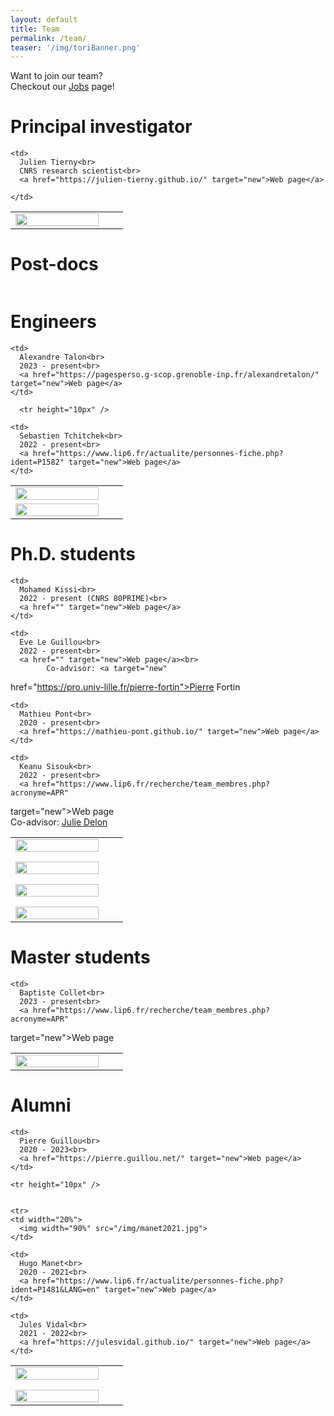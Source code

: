 ```yaml
---
layout: default
title: Team
permalink: /team/
teaser: '/img/toriBanner.png'
---
```


Want to join our team?<br>
Checkout our [Jobs](/jobs/) page!

# Principal investigator

<table>
  <tr>
    <td width="20%">
      <img width="90%" src="/img/tierny2021.jpg">
    </td>
    
<!--     <td width="10px" /> -->
    
    <td>
      Julien Tierny<br>
      CNRS research scientist<br>
      <a href="https://julien-tierny.github.io/" target="new">Web page</a>
<!--       -  -->
<!--       <a href="https://twitter.com/JulienTierny" target="new">Twitter</a> -->
    </td>
  </tr>
</table>

# Post-docs 
<table>
</table>


# Engineers

<table>


  <tr>
    <td width="20%">
      <img width="90%" src="/img/talon2023.png">
    </td>

<!--     <td width="10px" /> -->

    <td>
      Alexandre Talon<br>
      2023 - present<br>
      <a href="https://pagesperso.g-scop.grenoble-inp.fr/alexandretalon/" target="new">Web page</a>
    </td>
  </tr>

      <tr height="10px" />

  <tr>
    <td width="20%">
      <img width="90%" src="/img/tchitchek2023.png">
    </td>

<!--     <td width="10px" /> -->

    <td>
      Sebastien Tchitchek<br>
      2022 - present<br>
      <a href="https://www.lip6.fr/actualite/personnes-fiche.php?ident=P1582" target="new">Web page</a>
    </td>
  </tr>

</table>  
  

# Ph.D. students
<table>

<tr>
    <td width="20%">
      <img width="90%" src="/img/kissi2022.jpg">
    </td>

    <td>
      Mohamed Kissi<br>
      2022 - present (CNRS 80PRIME)<br>
      <a href="" target="new">Web page</a>
    </td>
  </tr>

  <tr height="10px" />

  <tr>
    <td width="20%">
      <img width="90%" src="/img/leguillou2021.jpg">
    </td>

<!--     <td width="10px" /> -->

    <td>
      Eve Le Guillou<br>
      2022 - present<br>
      <a href="" target="new">Web page</a><br>
            Co-advisor: <a target="new" 
href="https://pro.univ-lille.fr/pierre-fortin">Pierre Fortin</a>
    </td>
  </tr>

  <tr height="10px" />

  <tr>
    <td width="20%">
      <img width="90%" src="/img/pont2021.jpg">
    </td>
    
<!--     <td width="10px" /> -->
    
    <td>
      Mathieu Pont<br>
      2020 - present<br>
      <a href="https://mathieu-pont.github.io/" target="new">Web page</a>
    </td>
  </tr>
  
  <tr height="10px" />

  <tr>
    <td width="20%">
      <img width="90%" src="/img/sisouk2021.jpg">
    </td>

<!--     <td width="10px" /> -->

    <td>
      Keanu Sisouk<br>
      2022 - present<br>
      <a href="https://www.lip6.fr/recherche/team_membres.php?acronyme=APR" 
target="new">Web page</a><br>
      Co-advisor: <a target="new" 
href="https://judelo.github.io/">Julie Delon</a>
    </td>
  </tr>

</table>

# Master students
<table>
<tr>
    <td width="20%">
      <img width="90%" src="/img/faceGreen.png">
    </td>

<!--     <td width="10px" /> -->

    <td>
      Baptiste Collet<br>
      2023 - present<br>
      <a href="https://www.lip6.fr/recherche/team_membres.php?acronyme=APR" 
target="new">Web page</a>
    </td>
  </tr>
</table>

# Alumni
<table>

  <tr>
    <td width="20%">
      <img width="90%" src="/img/guillou2021.jpg">
    </td>
    
<!--     <td width="10px" /> -->
    
    <td>
      Pierre Guillou<br>
      2020 - 2023<br>
      <a href="https://pierre.guillou.net/" target="new">Web page</a>
    </td>
  </tr>

    <tr height="10px" />


    <tr>
    <td width="20%">
      <img width="90%" src="/img/manet2021.jpg">
    </td>
    
<!--     <td width="10px" /> -->
    
    <td>
      Hugo Manet<br>
      2020 - 2021<br>
      <a href="https://www.lip6.fr/actualite/personnes-fiche.php?ident=P1481&LANG=en" target="new">Web page</a>
    </td>
  </tr>
  
  <tr height="10px" />

  <tr>
    <td width="20%">
      <img width="90%" src="/img/vidal2020.jpg">
    </td>
    
<!--     <td width="10px" /> -->
    
    <td>
      Jules Vidal<br>
      2021 - 2022<br>
      <a href="https://julesvidal.github.io/" target="new">Web page</a>
    </td>
  </tr>
</table>  

